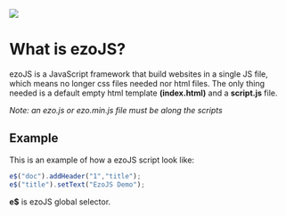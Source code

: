 ![](http://i.imgur.com/keu4q1C.png)
# What is ezoJS?
ezoJS is a JavaScript framework that build websites in a single JS file, which means no longer css files needed nor html files. The only thing needed is a default empty html template **(index.html)** and a **script.js** file.

*Note:  an ezo.js or ezo.min.js file must be along the scripts*

## Example
This is an example of how a ezoJS script look like:
```javascript
e$("doc").addHeader("1","title");
e$("title").setText("EzoJS Demo");
```
**e$** is ezoJS global selector. 


